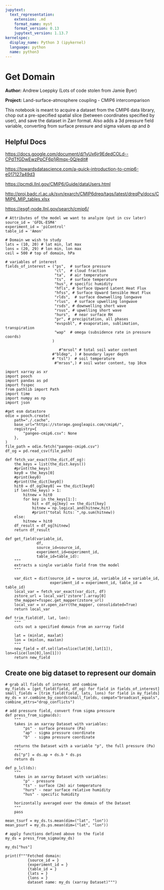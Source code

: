 ```yaml
---
jupytext:
  text_representation:
    extension: .md
    format_name: myst
    format_version: 0.13
    jupytext_version: 1.13.7
kernelspec:
  display_name: Python 3 (ipykernel)
  language: python
  name: python3
---
```


# Get Domain

**Author:** Andrew Loeppky (Lots of code stolen from Jamie Byer)

**Project:** Land-surface-atmosphere coupling - CMIP6 intercomparison 

This notebook is meant to acquire a dataset from the CMIP6 data library, chop out a pre-specified spatial slice (between coordinates specified by user), and save the dataset in Zarr format. Also adds a 3d pressure field variable, converting from surface pressure and sigma values $ap$ and $b$

## Helpful Docs

https://docs.google.com/document/d/1yUx6jr9EdedCOLd--CPdTfGDwEwzPpCF6p1jRmqx-0Q/edit#

https://towardsdatascience.com/a-quick-introduction-to-cmip6-e017127a49d3

https://pcmdi.llnl.gov/CMIP6/Guide/dataUsers.html

http://proj.badc.rl.ac.uk/svn/exarch/CMIP6dreq/tags/latest/dreqPy/docs/CMIP6_MIP_tables.xlsx

https://esgf-node.llnl.gov/search/cmip6/

```{code-cell} ipython3
# Attributes of the model we want to analyze (put in csv later)
source_id = 'GFDL-ESM4'
experiment_id = 'piControl'
table_id = 'Amon'

# Domain we wish to study
lats = (10, 20) # lat min, lat max
lons = (20, 29) # lon min, lon max
ceil = 500 # top of domain, hPa

# variables of interest
fields_of_interest = ("ps",  # surface pressure
                      "cl",  # cloud fraction
                      "ta",  # air temperature
                      "ts",  # surface temperature
                      "hus", # specific humidity
                      "hfls", # Surface Upward Latent Heat Flux
                      "hfss", # Surface Upward Sensible Heat Flux
                      "rlds",  # surface downwelling longwave
                      "rlus",  # surface upwelling longwave
                      "rsds", # downwelling short wave
                      "rsus", # upwelling short wave
                      "hurs",  # near surface RH
                      "pr", # precipitation, all phases
                      "evspsbl", # evaporation, sublimation, transpiration
                      "wap"  # omega (subsidence rate in pressure coords)
                     )
                     
                        #"mrsol" # total soil water content 
                     #"bldep", ) # boundary layer depth
                     # "tsl")  # soil temperature
                      #"mrsos",) # soil water content, top 10cm
```

```{code-cell} ipython3
import xarray as xr
import pooch
import pandas as pd
import fsspec
from pathlib import Path
import time
import numpy as np
import json
```

```{code-cell} ipython3
#get esm datastore
odie = pooch.create(
    path="./.cache",
    base_url="https://storage.googleapis.com/cmip6/",
    registry={
        "pangeo-cmip6.csv": None
    },
)
file_path = odie.fetch("pangeo-cmip6.csv")
df_og = pd.read_csv(file_path)
```

```{code-cell} ipython3
def fetch_var_exact(the_dict,df_og):
    the_keys = list(the_dict.keys())
    #print(the_keys)
    key0 = the_keys[0]
    #print(key0)
    #print(the_dict[key0])
    hit0 = df_og[key0] == the_dict[key0]
    if len(the_keys) > 1:
        hitnew = hit0
        for key in the_keys[1:]:
            hit = df_og[key] == the_dict[key]
            hitnew = np.logical_and(hitnew,hit)
            #print("total hits: ",np.sum(hitnew))
    else:
        hitnew = hit0
    df_result = df_og[hitnew]
    return df_result
```

```{code-cell} ipython3
def get_field(variable_id, 
              df,
              source_id=source_id,
              experiment_id=experiment_id,
              table_id=table_id):
    """
    extracts a single variable field from the model
    """

    var_dict = dict(source_id = source_id, variable_id = variable_id,
                    experiment_id = experiment_id, table_id = table_id)
    local_var = fetch_var_exact(var_dict, df)
    zstore_url = local_var['zstore'].array[0]
    the_mapper=fsspec.get_mapper(zstore_url)
    local_var = xr.open_zarr(the_mapper, consolidated=True)
    return local_var
```

```{code-cell} ipython3
def trim_field(df, lat, lon):
    """
    cuts out a specified domain from an xarrray field
    
    lat = (minlat, maxlat)
    lon = (minlon, maxlon)
    """
    new_field = df.sel(lat=slice(lat[0],lat[1]), lon=slice(lon[0],lon[1]))
    return new_field
```

## Create one big dataset to represent our domain

```{code-cell} ipython3
# grab all fields of interest and combine
my_fields = [get_field(field, df_og) for field in fields_of_interest]
small_fields = [trim_field(field, lats, lons) for field in my_fields]
my_ds = xr.combine_by_coords(small_fields, compat="broadcast_equals", combine_attrs="drop_conflicts")
```

```{code-cell} ipython3
# add pressure field, convert from sigma pressure
def press_from_sigma(ds):
    """
    takes in an xarray Dataset with variables:
        "ps" - surface pressure (Pa)
        "ap" - sigma pressure coordinate
        "b"  - sigma pressure coordinate

    returns the Dataset with a variable "p", the full pressure (Pa)
    """
    ds["p"] = ds.ap + ds.b * ds.ps
    return ds
```

```{code-cell} ipython3
def p_lcl(ds):
    """
    takes in an xarray Dataset with variables:
        "p" - pressure
        "ts" - surface (2m) air temperature
        "hurs" - near surface relative humidity
        "hus" - specific humidity
        
    horizontally averaged over the domain of the Dataset
    """
    pass
```

```{code-cell} ipython3
mean_tsurf = my_ds.ts.mean(dim=("lat", "lon"))
mean_psurf = my_ds.ps.mean(dim=("lat", "lon"))
```

```{code-cell} ipython3
# apply functions defined above to the field
my_ds = press_from_sigma(my_ds)
```

```{code-cell} ipython3
my_ds["hus"]
```

```{code-cell} ipython3
print(f"""Fetched domain:
          {source_id = }
          {experiment_id = }
          {table_id = }
          {lats = }
          {lons = }
          dataset name: my_ds (xarray Dataset)""")
```
